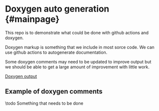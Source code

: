 # Doxygen auto generation {#mainpage}

This repo is to demonstrate what could be done with github actions and doxygen.

Doxygen markup is something that we include in most sorce code.
We can use github actions to autogenerate documentation.

Some doxygen comments may need to be updated to improve output but we should be able to get a large amount 
of improvement with little work.

[Doxygen output](https://yury-johnson-paxton.github.io/test-module/)

## Example of doxygen comments

\todo Something that needs to be done